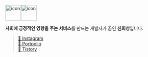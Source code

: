 <img src="https://techstack-generator.vercel.app/js-icon.svg" alt="icon" width="49" height="49" /><img src="https://techstack-generator.vercel.app/ts-icon.svg" alt="icon" width="49" height="49" />

<b>사회에 긍정적인 영향을 주는 서비스</b>를 만드는 개발자가 꿈인 <b>신희성</b>입니다. 

    
> [📸 Instagram](https://www.instagram.com/) <br />
> [📄 Portpolio](https://my.surfit.io/w/1147920607) <br />
> [📒 Tistory](https://huise0ng.tistory.com/) <br />

